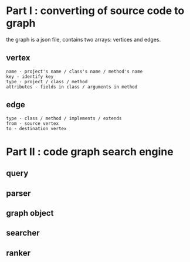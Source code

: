 # Part I : converting of source code to graph

the graph is a json file, contains two arrays: vertices and edges.


## vertex

	name - project's name / class's name / method's name
	key - identify key
	type - project / class / method
	attributes - fields in class / arguments in method


## edge

	type - class / method / implements / extends
	from - source vertex
	to - destination vertex

# Part II : code graph search engine

## query

## parser

## graph object

## searcher

## ranker
